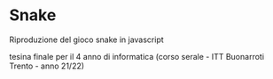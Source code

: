 # Snake

Riproduzione del gioco snake in javascript

tesina finale per il 4 anno di informatica (corso serale - ITT Buonarroti Trento - anno 21/22) 


